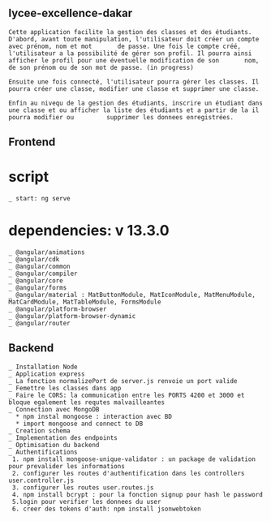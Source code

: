 ## lycee-excellence-dakar 
    Cette application facilite la gestion des classes et des étudiants. D'abord, avant toute manipulation, l'utilisateur doit créer un compte avec prénom, nom et mot       de passe. Une fois le compte créé, l'utilisateur a la possibilité de gérer son profil. Il pourra ainsi afficher le profil pour une éventuelle modification de son       nom, de son prénom ou de son mot de passe. (in progress)

    Ensuite une fois connecté, l'utilisateur pourra gérer les classes. Il pourra créer une classe, modifier une classe et supprimer une classe. 

    Enfin au nivequ de la gestion des étudiants, inscrire un étudiant dans une classe et ou afficher la liste des étudiants et a partir de la il pourra modifier ou         supprimer les donnees enregistrées.

## Frontend
# script
    _ start: ng serve
# dependencies: v 13.3.0
    _ @angular/animations
    _ @angular/cdk
    _ @angular/common
    _ @angular/compiler
    _ @angular/core
    _ @angular/forms
    _ @angular/material : MatButtonModule, MatIconModule, MatMenuModule, MatCardModule, MatTableModule, FormsModule
    _ @angular/platform-browser
    _ @angular/platform-browser-dynamic
    _ @angular/router

## Backend
    _ Installation Node
    _ Application express
    _ La fonction normalizePort de server.js renvoie un port valide
    _ Femettre les classes dans app
    _ Faire le CORS: la communication entre les PORTS 4200 et 3000 et bloque egalement les requtes malvailleantes
    _ Connection avec MongoDB 
      * npm instal mongoose : interaction avec BD
      * import mongoose and connect to DB 
    _ Creation schema 
    _ Implementation des endpoints
    _ Optimisation du backend
    _ Authentifications
     1. npm install mongoose-unique-validator : un package de validation pour prevalider les informations
     2. configurer les routes d'authentification dans les controllers user.controller.js
     3. configurer les routes user.routes.js
     4. npm install bcrypt : pour la fonction signup pour hash le password
     5.login pour verifier les donnees du user
     6. creer des tokens d'auth: npm install jsonwebtoken 


    
